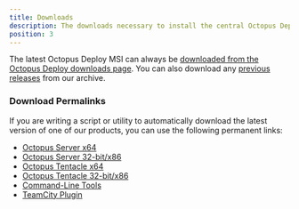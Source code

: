 ```yaml
---
title: Downloads
description: The downloads necessary to install the central Octopus Deploy Server, Tentacles, Command-line Tools, and the TeamCity Plugin.
position: 3
---
```

The latest Octopus Deploy MSI can always be [downloaded from the Octopus Deploy downloads page](https://octopus.com/downloads). You can also download any [previous releases](https://octopus.com/downloads/previous) from our archive.
### Download Permalinks

If you are writing a script or utility to automatically download the latest version of one of our products, you can use the following permanent links:
 
 - [Octopus Server x64](https://octopus.com/downloads/latest/WindowsX64/OctopusServer)
 - [Octopus Server 32-bit/x86](https://octopus.com/downloads/latest/WindowsX86/OctopusServer)
 - [Octopus Tentacle x64](https://octopus.com/downloads/latest/WindowsX64/OctopusTentacle) 
 - [Octopus Tentacle 32-bit/x86](https://octopus.com/downloads/latest/WindowsX86/OctopusTentacle)
 - [Command-Line Tools](https://octopus.com/downloads/latest/CommandLineTools) 
 - [TeamCity Plugin](https://octopus.com/downloads/latest/TeamCityPlugin)

